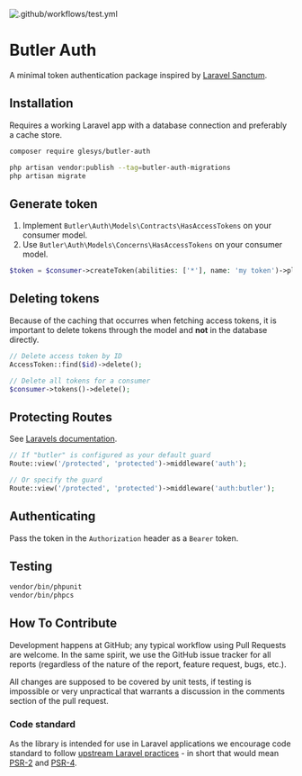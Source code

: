 ![.github/workflows/test.yml](https://github.com/glesys/butler-auth/workflows/.github/workflows/test.yml/badge.svg)


# Butler Auth

A minimal token authentication package inspired by [Laravel Sanctum](https://laravel.com/docs/8.x/sanctum).

## Installation

Requires a working Laravel app with a database connection and preferably a cache store.

```sh
composer require glesys/butler-auth

php artisan vendor:publish --tag=butler-auth-migrations
php artisan migrate
```

## Generate token

1. Implement `Butler\Auth\Models\Contracts\HasAccessTokens` on your consumer model.
2. Use `Butler\Auth\Models\Concerns\HasAccessTokens` on your consumer model.

```php
$token = $consumer->createToken(abilities: ['*'], name: 'my token')->plainTextToken;
```

## Deleting tokens

Because of the caching that occurres when fetching access tokens, it is important
to delete tokens through the model and **not** in the database directly.

```php
// Delete access token by ID
AccessToken::find($id)->delete();

// Delete all tokens for a consumer
$consumer->tokens()->delete();
```

## Protecting Routes

See [Laravels documentation](https://laravel.com/docs/8.x/authentication#protecting-routes).

```php
// If "butler" is configured as your default guard
Route::view('/protected', 'protected')->middleware('auth');

// Or specify the guard
Route::view('/protected', 'protected')->middleware('auth:butler');
```

## Authenticating

Pass the token in the `Authorization` header as a `Bearer` token.

## Testing

```sh
vendor/bin/phpunit
vendor/bin/phpcs
```

## How To Contribute

Development happens at GitHub; any typical workflow using Pull Requests are welcome. In the same spirit, we use the GitHub issue tracker for all reports (regardless of the nature of the report, feature request, bugs, etc.).

All changes are supposed to be covered by unit tests, if testing is impossible or very unpractical that warrants a discussion in the comments section of the pull request.

### Code standard

As the library is intended for use in Laravel applications we encourage code standard to follow [upstream Laravel practices](https://laravel.com/docs/master/contributions#coding-style) - in short that would mean [PSR-2](https://github.com/php-fig/fig-standards/blob/master/accepted/PSR-2-coding-style-guide.md) and [PSR-4](https://github.com/php-fig/fig-standards/blob/master/accepted/PSR-4-autoloader.md).
